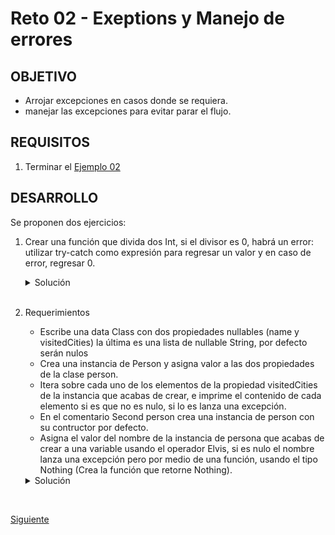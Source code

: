 # Reto 02 - Exeptions y Manejo de errores

## OBJETIVO 

- Arrojar excepciones en casos donde se requiera.
- manejar las excepciones para evitar parar el flujo.

## REQUISITOS 

1. Terminar el [Ejemplo 02](/../../tree/master/Sesion-07/Ejemplo-02/)

## DESARROLLO

Se proponen dos ejercicios:

1. Crear una función que divida dos Int, si el divisor es 0, habrá un error: utilizar try-catch como expresión para regresar un valor y en caso de error, regresar 0.

    <details>
        <summary>Solución</summary>
        
    ```kotlin
    fun divide(num1:Int,num2:Int): Int{
        return try { num1/num2} catch (e : Exception){0}
    }
    ```

    codigo para probar

    ```kotlin
    println(divide(10,0))
    println(divide(10,2))
    ```

    </details>

    </br>

2. Requerimientos
    
    - Escribe una data Class con dos propiedades nullables (name y visitedCities) la última es una lista de nullable String, por defecto serán nulos
    -  Crea una instancia de Person y asigna valor a las dos propiedades de la clase person.
    - Itera sobre cada uno de los elementos de la propiedad visitedCities de la instancia que acabas de crear, e imprime el contenido de cada elemento si es que no es nulo, si lo es lanza una excepción.
    - En el comentario Second person crea una instancia de person con su contructor por defecto.
    - Asigna el valor del nombre de la instancia de persona que acabas de crear a una variable usando el operador Elvis, si es nulo el nombre lanza una excepción pero por medio de una función, usando el tipo Nothing (Crea la función que retorne Nothing).

    <details>
        <summary>Solución</summary>
        
    Nuestra clase

    ```kotlin
    data class Person(
        val name: String? = null,
        val visitedCities: List<String?>? =null
    )
    ```

    Error de ciudades mediante operador elvis

    ```kotlin
    val me = Person(
        name = "My Name",
        visitedCities = listOf("Mexico", null, "Brasil")
    )
    
    me.visitedCities?.forEach {
        println("Cities -> ${it ?: throw IllegalArgumentException("Ciudad vacía")}")
    }
    ```

    funcion fail

    ```kotlin
    fun fail(message: String): Nothing {
        throw IllegalArgumentException(message)
    }
    ```

    Error de nombre

    ```kotlin
    val you = Person()
    val name = you.name ?: fail("No existe nombre")
    ```

    </details>


</br>

[Siguiente](../Ejemplo-03)